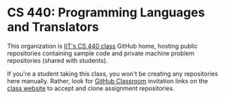   # CS 440: Programming Languages and Translators

This organization is [IIT's CS 440 class](https://moss.cs.iit.edu/cs440) GitHub home, hosting public repositories containing sample code and private machine problem repositories (shared with students).

If you're a student taking this class, you won't be creating any repositories here manually. Rather, look for [GitHub Classroom](https://classroom.github.com/) invitation links on the [class website](https://moss.cs.iit.edu/cs440) to accept and clone assignment repositories. 
